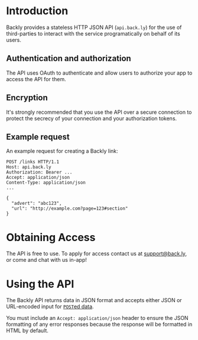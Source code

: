 # Introduction

Backly provides a stateless HTTP JSON API (`api.back.ly`) for the use of third-parties to interact with the service programatically on behalf of its users.

## Authentication and authorization

The API uses OAuth to authenticate and allow users to authorize your app to access the API for them.

## Encryption

It's strongly recommended that you use the API over a secure connection to protect the secrecy of your connection and your authorization tokens.

## Example request

An example request for creating a Backly link:
```
POST /links HTTP/1.1
Host: api.back.ly
Authorization: Bearer ...
Accept: application/json
Content-Type: application/json
...

{
  "advert": "abc123",
  "url": "http://example.com?page=123#section"
}
```

# Obtaining Access

The API is free to use. To apply for access contact us at [support@back.ly](mailto:support@back.ly), or come and chat with us in-app!

# Using the API

The Backly API returns data in JSON format and accepts either JSON or URL-encoded input for [`POST`ed data](/auth#post-requets).

You must include an `Accept: application/json` header to ensure the JSON formatting of any error responses because the response will be formatted in HTML by default.

